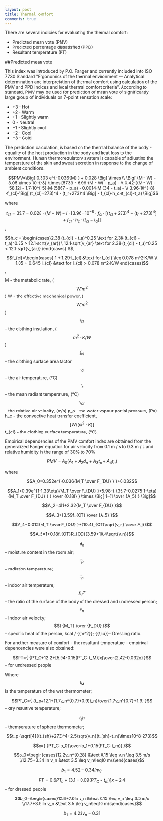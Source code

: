```yaml
---
layout: post
title: Thermal comfort
comments: true
---
```

There are several indicies for evaluating the thermal comfort:

- Predicted mean vote (PMV)
- Predicted percentage dissatisfied (PPD)
- Resultant temperature (PT)

 ##Predicted mean vote

This index was introduced by P.O. Fanger and currently included into ISO 7730 Standard "Ergonomics of the thermal environment — Analytical determination and interpretation of thermal comfort using calculation of the PMV and PPD indices and local thermal comfort criteria".
According to standard, PMV may be used for prediction of mean vote of significantly large group of individuals on 7-point sensation scale:

- +3 - Hot
- +2 - Warm
- +1 - Slightly warm
-  0 - Neutral
- −1 - Slightly cool
- −2 - Cool
- −3 - Cold

The prediction calculation, is based on the thermal balance of the body - equality of the heat production in the body and heat loss to the environment. Human thermoregulatory system is capable of adjusting the temperature of the skin and sweat secretion in response to the change of ambient conditions.

$$PMV=\Big[ 0.303 e^{-0.036{M} } + 0.028 \Big] \times \\
\Big[ (M - W) - 3.05 \times 10^{-3} \times [5733 - 6.99⋅(M - W) - p_a] - \\
0.42⋅[(M - W) - 58.12] - 1.7⋅10^{-5}⋅M⋅(5867 - p_a) - 0.0014⋅M⋅(34 - t_a) - \\
3.96⋅10^{-8}⋅f_{cl}⋅\Big[ (t_{cl}+273)^4 - (t_r+273)^4 \Big] - f_{cl}⋅h_c⋅(t_{cl}-t_a) \Big]$$

where

$$t_{cl} = 35.7−0.028⋅(M − W) − I⋅\Big[3.96⋅10^{-8}⋅f_{cl}⋅\Big[ (t_{cl}+273)^4 - (t_r+273)^4 \Big] + f_{cl}⋅h_c⋅(t_{cl}-t_a) \Big]$$,

$$h_c = \begin{cases}2.38⋅(t_{cl} - t_a)^0.25 \text for 2.38⋅(t_{cl} - t_a)^0.25 > 12.1⋅sqrt{v_{ar}} \\ 12.1⋅sqrt{v_{ar}  \text for 2.38⋅(t_{cl} - t_a)^0.25 < 12.1⋅sqrt{v_{ar}} \end{cases} $$,

$$f_{cl}=\begin{cases} 1 + 1.29⋅I_{cl} &\text for I_{cl} \leq 0.078 m^2⋅K/W \\ 1.05 + 0.645⋅I_{cl} &\text for I_{cl} > 0.078 m^2⋅K/W end{cases}$$,

M - the metabolic rate, ($$W/m^2$$)
W - the effective mechanical power, ($$W/m^2$$)
$$I_{cl}$$ - the clothing insulation, ($$m^2 ⋅ K/W$$)
$$f_{cl}$$ - the clothing surface area factor
$$t_a$$ - the air temperature, (°C)
$$t_r$$ - the mean radiant temperature, (°C)
$$v_{ar}$$ - the relative air velocity, (m/s)
p_a - the water vapour partial pressure, (Pa)
h_c - the convective heat transfer coefficient, $$[W/(m^2 ⋅ K)]$$
t_{cl} - the clothing surface temperature, (°C).

Empirical dependencies of the PMV comfort index are obtained from the generalized Fanger equation for air velocity from 0.1 m / s to 0.3 m / s and relative humidity in the range of 30% to 70%

$$PMV=A_0(A_1+A_2d_n+A_3t_p+A_4t_n)$$

where

$$A_0=0.352e^{-0.036{M_T \over F_{DU} } }+0.032$$

$$A_1=0.39e^{1-1.33\eta}{M_T \over F_{DU} }+5.98-{ {35.7-0.0275(1-\eta){M_T \over F_{DU} } } \over {0.18I} } \times \Big[ 1-{1 \over {A_5} } \Big]$$

$$A_2=411+2.32{M_T \over F_{DU} }$$

$$A_3={3.59f_{OT} \over {A_5} }$$

$$A_4=0.012{M_T \over F_{DU} }+{10.4f_{OT}\sqrt{v_n} \over A_5}$$

$$A_5=1+0.18f_{OT}R_{OD}(3.59+10.4\sqrt{v_n})$$

$$d_n$$ - moisture content in the room air; $$t_p$$ - radiation temperature; $$t_n$$ - indoor air temperature; $$f_OT$$ - the ratio of the surface of the body of the dressed and undressed person; $$v_n$$ - Indoor air velocity; $${ {M_T} \over {F_DU} }$$ - specific heat of the person, kcal / {{m^2}}; {{\nu}}- Dressing ratio.

For another measure of comfort - the resultant temperature - empirical dependencies were also obtained:

$$PT={ {PT_C+12.2+[5.94-0.15(PT_C-t_M)]x}\over{2.42-0.032x} }$$ - for undressed people

Where $$t_M$$is the temperature of the wet thermometer;

$$PT_C={ {t_p+12.1+(1.7v_n^{0.7}+0.9)t_n}\over{1.7v_n^{0.7}+1.9} }$$ - dry resultive temperature;

$$t_sh$$ - themperature of sphere thermometer;

$$t_p=\sqrt[4]{(t_{sh}+273)^4+2.5\sqrt{v_n}(t_{sh}-t_n)\times10^8-273}$$

$$x={ {PT_C-b_0}\over{b_1+0.15(PT_C-t_m)} }$$

$$b_0=\begin{cases}12.2v_n^{0.28} &\text 0.15 \leq v_n \leq 3.5 m/s \\12.75+3.34 ln v_n &\text 3.5 \leq v_n\leq10 m/s\end{cases}$$

$$b_1=4.52-0.34ln v_n$$

$$PT=0.6PT_c+[3.1-0.09(PT_C-t_m)]x-2.4$$ - for dressed people

$$b_0=\begin{cases}12.8+7.6ln v_n &\text 0.15 \leq v_n \leq 3.5 m/s \\17.7+3.9 ln v_n &\text 3.5 \leq v_n\leq10 m/s\end{cases}$$

$$b_1=4.23v_n-0.31$$

